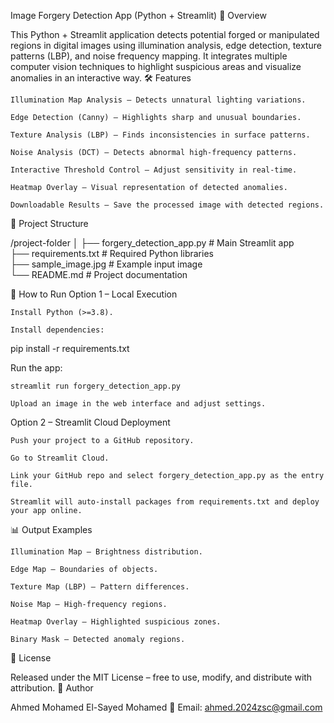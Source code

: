 Image Forgery Detection App (Python + Streamlit)
📌 Overview

This Python + Streamlit application detects potential forged or manipulated regions in digital images using illumination analysis, edge detection, texture patterns (LBP), and noise frequency mapping.
It integrates multiple computer vision techniques to highlight suspicious areas and visualize anomalies in an interactive way.
🛠 Features

    Illumination Map Analysis – Detects unnatural lighting variations.

    Edge Detection (Canny) – Highlights sharp and unusual boundaries.

    Texture Analysis (LBP) – Finds inconsistencies in surface patterns.

    Noise Analysis (DCT) – Detects abnormal high-frequency patterns.

    Interactive Threshold Control – Adjust sensitivity in real-time.

    Heatmap Overlay – Visual representation of detected anomalies.

    Downloadable Results – Save the processed image with detected regions.

📂 Project Structure

/project-folder
│
├── forgery_detection_app.py   # Main Streamlit app  
├── requirements.txt           # Required Python libraries  
├── sample_image.jpg            # Example input image  
└── README.md                   # Project documentation

🚀 How to Run
Option 1 – Local Execution

    Install Python (>=3.8).

    Install dependencies:

pip install -r requirements.txt

Run the app:

    streamlit run forgery_detection_app.py

    Upload an image in the web interface and adjust settings.

Option 2 – Streamlit Cloud Deployment

    Push your project to a GitHub repository.

    Go to Streamlit Cloud.

    Link your GitHub repo and select forgery_detection_app.py as the entry file.

    Streamlit will auto-install packages from requirements.txt and deploy your app online.

📊 Output Examples

    Illumination Map – Brightness distribution.

    Edge Map – Boundaries of objects.

    Texture Map (LBP) – Pattern differences.

    Noise Map – High-frequency regions.

    Heatmap Overlay – Highlighted suspicious zones.

    Binary Mask – Detected anomaly regions.

📜 License

Released under the MIT License – free to use, modify, and distribute with attribution.
👤 Author

Ahmed Mohamed El-Sayed Mohamed
📧 Email: ahmed.2024zsc@gmail.com

